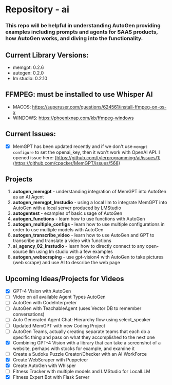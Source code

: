 # **Repository** - ai
### This repo will be helpful in understanding AutoGen providing examples including prompts and agents for SAAS products, how AutoGen works, and diving into the functionality.

## Current Library Versions:
- memgpt: 0.2.6
- autogen: 0.2.0
- lm studio: 0.2.10

## FFMPEG: must be installed to use Whisper AI
- MACOS: https://superuser.com/questions/624561/install-ffmpeg-on-os-x
- WINDOWS: https://phoenixnap.com/kb/ffmpeg-windows

## Current Issues:
- [x] MemGPT has been updated recently and if we don't use `memgpt configure` to set the openai_key, then it won't work with OpenAI API.  I opened issue here: [https://github.com/tylerprogramming/ai/issues/1](https://github.com/cpacker/MemGPT/issues/568)

## Projects
1. **autogen_memgpt** - understanding integration of MemGPT into AutoGen as an AI Agent
2. **autogen_memgpt_lmstudio** - using a local llm to integrate MemGPT into AutoGen with a local server produced by LMStudio
3. **autogentest** - examples of basic usage of AutoGen
4. **autogen_functions** - learn how to use functions with AutoGen
5. **autogen_multiple_configs** - learn how to use multiple configurations in order to use multiple models with AutoGen
6. **autogen_transcribe_video** - learn how to use AutoGen and GPT to transcribe and translate a video with functions
7. **ai_agency_02_lmstudio** - learn how to directly connect to any open-source llm using lm studio with a few examples
8. **autogen_webscraping** - use gpt-vision4 with AutoGen to take pictures (web scrape) and use AI to describe the web page

## Upcoming Ideas/Projects for Videos
- [x] GPT-4 Vision with AutoGen
- [ ] Video on all available Agent Types AutoGen
- [ ] AutoGen with CodeInterpreter
- [ ] AutoGen with TeachableAgent (uses Vector DB to remember conversations)
- [ ] Auto Generated Agent Chat: Hierarchy flow using select_speaker
- [ ] Updated MemGPT with new Coding Project
- [ ] AutoGen Teams, actually creating separate teams that each do a specific thing and pass on what they accomplished to the next one
- [x] Combining GPT-4 Vision with a library that can take a screenshot of a website, perhaps with stocks for example, and examine it
- [ ] Create a Sudoku Puzzle Creator/Checker with an AI WorkForce
- [x] Create WebScraper with Puppeteer
- [x] Create AutoGen with Whisper
- [ ] Fitness Tracker with multiple models and LMStudio for LocalLLM
- [x] Fitness Expert Bot with Flask Server
